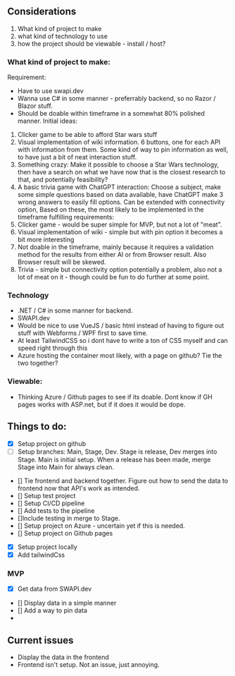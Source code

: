 ## Considerations
1. What kind of project to make
2. what kind of technology to use
3. how the project should be viewable - install / host?

### What kind of project to make:
Requirement:
- Have to use swapi.dev
- Wanna use C# in some manner - preferrably backend, so no Razor / Blazor stuff. 
- Should be doable within timeframe in a somewhat 80% polished manner.
Initial ideas:
1. Clicker game to be able to afford Star wars stuff
2. Visual implementation of wiki information. 6 buttons, one for each API with information from them. Some kind of way to pin information as well, to have just a bit of neat interaction stuff.
3. Something crazy: Make it possible to choose a Star Wars technology, then have a search on what we have now that is the closest research to that, and potentially feasibility?
4. A basic trivia game with ChatGPT interaction: Choose a subject, make some simple questions based on data available, have ChatGPT make 3 wrong answers to easily fill options. Can be extended with connectivity option,
Based on these, the most likely to be implemented in the timeframe fulfilling requirements:
1. Clicker game - would be super simple for MVP, but not a lot of "meat".
2. Visual implementation of wiki - simple but with pin option it becomes a bit more interesting
3. Not doable in the timeframe, mainly because it requires a validation method for the results from either AI or from Browser result. Also Browser result will be skewed.
4. Trivia - simple but connectivity option potentially a problem, also not a lot of meat on it - though could be fun to do further at some point. 


### Technology
- .NET / C# in some manner for backend. 
- SWAPI.dev
- Would be nice to use VueJS / basic html instead of having to figure out stuff with Webforms / WPF first to save time.
- At least TailwindCSS so i dont have to write a ton of CSS myself and can speed right through this
- Azure hosting the container most likely, with a page on github? Tie the two together?

### Viewable:
- Thinking Azure / Github pages to see if its doable. Dont know if GH pages works with ASP.net, but if it does it would be dope. 
 
## Things to do:
- [x] Setup project on github
- [ ] Setup branches: Main, Stage, Dev. Stage is release, Dev merges into Stage. Main is initial setup. When a release has been made, merge Stage into Main for always clean. 
- [] Tie frontend and backend together. Figure out how to send the data to frontend now that API's work as intended. 
- [] Setup test project
- [] Setup CI/CD pipeline
- [] Add tests to the pipeline
- []Include testing in merge to Stage. 
- [] Setup project on Azure - uncertain yet if this is needed. 
- [] Setup project on Github pages
- [x] Setup project locally
- [x] Add tailwindCss
### MVP
- [x] Get data from SWAPI.dev
- [] Display data in a simple manner
- [] Add a way to pin data
- 

## Current issues
- Display the data in the frontend 
- Frontend isn't setup. Not an issue, just annoying. 